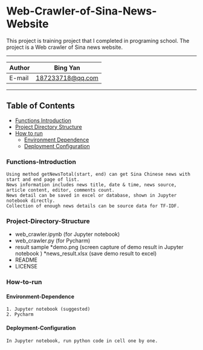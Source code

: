 # Web-Crawler-of-Sina-News-Website
This project is training project that I completed in programing school.
The project is a Web crawler of Sina news website.
****
    
|Author|Bing Yan|
|---|---
|E-mail|187233718@qq.com


****
## Table of Contents
* [Functions Introduction](#Functions-Introduction)
* [Project Directory Structure](#Project-Directory-Structure)
* [How to run](#How-to-run)
    * [Environment Dependence](#Environment-Dependence)
    * [Deployment Configuration](#Deployment-Configuration)
    
### Functions-Introduction
```
Using method getNewsTotal(start, end) can get Sina Chinese news with start and end page of list.
News information includes news title, date & time, news source, article content, editor, comments count.
News detail can be saved in excel or database, shown in Jupyter notebook directly.
Collection of enough news details can be source data for TF-IDF.
```

### Project-Directory-Structure
* web_crawler.ipynb (for Jupyter notebook)
* web_crawler.py (for Pycharm)
* result sample
  *demo.png (screen capture of demo result in Jupyter notebook )
  *news_result.xlsx (save demo result to excel)
* README
* LICENSE

### How-to-run
#### Environment-Dependence 
```
1. Jupyter notebook (suggested)
2. Pycharm
```
#### Deployment-Configuration
```
In Jupyter notebook, run python code in cell one by one.
```
